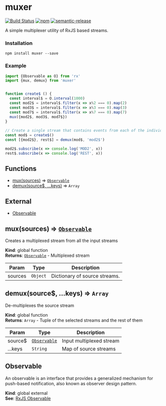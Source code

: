 # muxer
[![Build Status][travis-svg]][travis]
[![npm][npm-svg]][npm]
[![semantic-release][semantic-release-svg]][semantic-release]

[travis-svg]:           https://travis-ci.org/tusharmath/muxer.svg?branch=master
[travis]:               https://travis-ci.org/tusharmath/muxer
[semantic-release-svg]: https://img.shields.io/badge/%20%20%F0%9F%93%A6%F0%9F%9A%80-semantic--release-e10079.svg
[semantic-release]:     https://github.com/semantic-release/semantic-release
[npm-svg]:              https://img.shields.io/npm/v/muxer.svg
[npm]:                  https://www.npmjs.com/package/muxer


A simple multiplexer utility of RxJS based streams.

### Installation
```
npm install muxer --save
```

### Example

```javascript
import {Observable as O} from 'rx'
import {mux, demux} from 'muxer'


function create$ () {
  const interval$ = O.interval(1000)
  const mod2$ = interval$.filter(x => x%2 === 0).map(2) 
  const mod3$ = interval$.filter(x => x%3 === 0).map(3)
  const mod7$ = interval$.filter(x => x%7 === 0).map(7)
  mux({mod2$, mod3$, mod7$})
} 
 
// Create a single stream that contains events from each of the individual streams 
const mod$ = create$() 
const [{mod2$}, rest$] = demux(mod$, 'mod2$')

mod2$.subscribe(x => console.log('MOD2', x))
rest$.subscribe(x => console.log('REST', x))
```

## Functions

* [mux(sources)](#mux) ⇒ <code>[Observable](#external_Observable)</code>
* [demux(source$, ...keys)](#demux) ⇒ <code>Array</code>

## External

* [Observable](#external_Observable)

<a name="mux"></a>

## mux(sources) ⇒ <code>[Observable](#external_Observable)</code>
Creates a multiplexed stream from all the input streams

**Kind**: global function  
**Returns**: <code>[Observable](#external_Observable)</code> - Multiplexed stream  

| Param | Type | Description |
| --- | --- | --- |
| sources | <code>Object</code> | Dictionary of source streams. |

<a name="demux"></a>

## demux(source$, ...keys) ⇒ <code>Array</code>
De-multiplexes the source stream

**Kind**: global function  
**Returns**: <code>Array</code> - Tuple of the selected streams and the rest of them  

| Param | Type | Description |
| --- | --- | --- |
| source$ | <code>[Observable](#external_Observable)</code> | Input multiplexed stream |
| ...keys | <code>String</code> | Map of source streams |

<a name="external_Observable"></a>

## Observable
An observable is an interface that provides a generalized mechanism for push-based notification,
also known as observer design pattern.

**Kind**: global external  
**See**: [RxJS Observable](https://github.com/Reactive-Extensions/RxJS/blob/master/doc/api/core/observable.md)  
